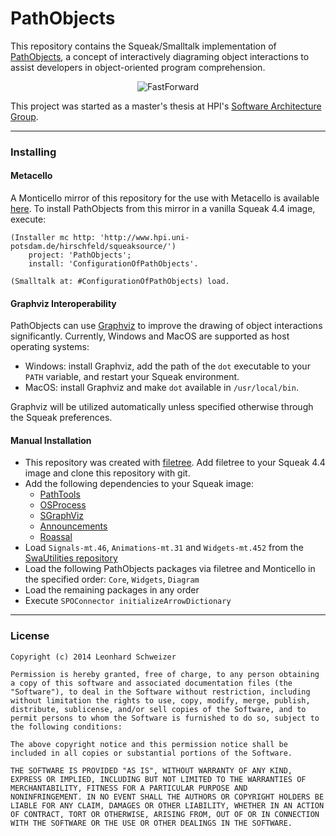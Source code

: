PathObjects
===========

This repository contains the Squeak/Smalltalk implementation of [PathObjects](https://github.com/leoschweizer/PathObjects-Thesis), a concept of interactively diagraming object interactions to assist developers in object-oriented program comprehension.

<p align="center">
  <img src="https://leoschweizer.github.io/PathObjects/PathObjects.png" alt="FastForward"/>
</p>

This project was started as a master's thesis at HPI's [Software Architecture Group](http://www.hpi.uni-potsdam.de/hirschfeld/).

***

### Installing

#### Metacello

A Monticello mirror of this repository for the use with Metacello is available [here](http://www.hpi.uni-potsdam.de/hirschfeld/squeaksource/PathObjects). 
To install PathObjects from this mirror in a vanilla Squeak 4.4 image, execute:
```smalltalk
(Installer mc http: 'http://www.hpi.uni-potsdam.de/hirschfeld/squeaksource/')
	project: 'PathObjects';
	install: 'ConfigurationOfPathObjects'.

(Smalltalk at: #ConfigurationOfPathObjects) load.
```

#### Graphviz Interoperability
PathObjects can use [Graphviz](http://graphviz.org) to improve the drawing of object interactions significantly.
Currently, Windows and MacOS are supported as host operating systems:
- Windows: install Graphviz, add the path of the `dot` executable to your `PATH` variable, and restart your Squeak environment.
- MacOS: install Graphviz and make `dot` available in `/usr/local/bin`.

Graphviz will be utilized automatically unless specified otherwise through the Squeak preferences.

#### Manual Installation

- This repository was created with [filetree](https://github.com/dalehenrich/filetree). Add filetree to your Squeak 4.4 image and clone this repository with git.
- Add the following dependencies to your Squeak image:
    - [PathTools](http://www.hpi.uni-potsdam.de/hirschfeld/squeaksource/PathTools/)
    - [OSProcess](http://wiki.squeak.org/squeak/708)
    - [SGraphViz](https://github.com/leoschweizer/SGraphViz)
    - [Announcements](http://www.squeaksource.com/AXAnnouncements/)
    - [Roassal](http://www.moosetechnology.org/tools/roassal)
- Load `Signals-mt.46`, `Animations-mt.31` and `Widgets-mt.452` from the [SwaUtilities repository](http://www.hpi.uni-potsdam.de/hirschfeld/squeaksource/SwaUtilities/)
- Load the following PathObjects packages via filetree and Monticello in the specified order: `Core`, `Widgets`, `Diagram`
- Load the remaining packages in any order
- Execute `SPOConnector initializeArrowDictionary`

***

### License

```
Copyright (c) 2014 Leonhard Schweizer

Permission is hereby granted, free of charge, to any person obtaining
a copy of this software and associated documentation files (the
"Software"), to deal in the Software without restriction, including
without limitation the rights to use, copy, modify, merge, publish,
distribute, sublicense, and/or sell copies of the Software, and to
permit persons to whom the Software is furnished to do so, subject to
the following conditions:

The above copyright notice and this permission notice shall be
included in all copies or substantial portions of the Software.

THE SOFTWARE IS PROVIDED "AS IS", WITHOUT WARRANTY OF ANY KIND,
EXPRESS OR IMPLIED, INCLUDING BUT NOT LIMITED TO THE WARRANTIES OF
MERCHANTABILITY, FITNESS FOR A PARTICULAR PURPOSE AND
NONINFRINGEMENT. IN NO EVENT SHALL THE AUTHORS OR COPYRIGHT HOLDERS BE
LIABLE FOR ANY CLAIM, DAMAGES OR OTHER LIABILITY, WHETHER IN AN ACTION
OF CONTRACT, TORT OR OTHERWISE, ARISING FROM, OUT OF OR IN CONNECTION
WITH THE SOFTWARE OR THE USE OR OTHER DEALINGS IN THE SOFTWARE.
```
